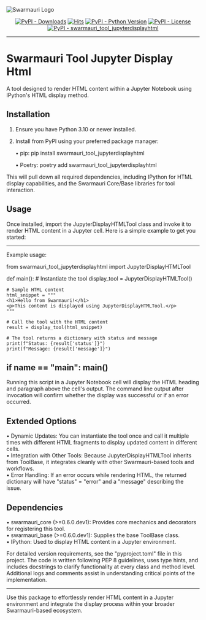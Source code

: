 
<picture>
  <source media="(prefers-color-scheme: dark)"  srcset="https://res.cloudinary.com/dryedzrlo/image/upload/v1757724629/swarmauri_brand_frag_light_mg8cmd.png">
  <source media="(prefers-color-scheme: light)" srcset="https://res.cloudinary.com/dryedzrlo/image/upload/v1757724629/swarmauri_brand_frag_dark_tzjuja.png">
  <!-- Fallback below (see #2) -->
  <img alt="Swarmauri Logo" src="https://res.cloudinary.com/dryedzrlo/image/upload/v1757724629/swarmauri_brand_frag_dark_tzjuja.png">
</picture>

<p align="center">
    <a href="https://pypi.org/project/swarmauri_tool_jupyterdisplayhtml/">
        <img src="https://img.shields.io/pypi/dm/swarmauri_tool_jupyterdisplayhtml" alt="PyPI - Downloads"/></a>
    <a href="https://hits.sh/github.com/swarmauri/swarmauri-sdk/tree/master/pkgs/community/swarmauri_tool_jupyterdisplayhtml/">
        <img alt="Hits" src="https://hits.sh/github.com/swarmauri/swarmauri-sdk/tree/master/pkgs/community/swarmauri_tool_jupyterdisplayhtml.svg"/></a>
    <a href="https://pypi.org/project/swarmauri_tool_jupyterdisplayhtml/">
        <img src="https://img.shields.io/pypi/pyversions/swarmauri_tool_jupyterdisplayhtml" alt="PyPI - Python Version"/></a>
    <a href="https://pypi.org/project/swarmauri_tool_jupyterdisplayhtml/">
        <img src="https://img.shields.io/pypi/l/swarmauri_tool_jupyterdisplayhtml" alt="PyPI - License"/></a>
    <a href="https://pypi.org/project/swarmauri_tool_jupyterdisplayhtml/">
        <img src="https://img.shields.io/pypi/v/swarmauri_tool_jupyterdisplayhtml?label=swarmauri_tool_jupyterdisplayhtml&color=green" alt="PyPI - swarmauri_tool_jupyterdisplayhtml"/></a>
</p>

---

# Swarmauri Tool Jupyter Display Html

A tool designed to render HTML content within a Jupyter Notebook using IPython's HTML display method.

## Installation

1. Ensure you have Python 3.10 or newer installed.  
2. Install from PyPI using your preferred package manager:

   • pip:
     pip install swarmauri_tool_jupyterdisplayhtml

   • Poetry:
     poetry add swarmauri_tool_jupyterdisplayhtml

This will pull down all required dependencies, including IPython for HTML display capabilities, and the Swarmauri Core/Base libraries for tool interaction.

## Usage

Once installed, import the JupyterDisplayHTMLTool class and invoke it to render HTML content in a Jupyter cell. Here is a simple example to get you started:

-------------------------------------------------------------------------------------------
Example usage:

from swarmauri_tool_jupyterdisplayhtml import JupyterDisplayHTMLTool

def main():
    # Instantiate the tool
    display_tool = JupyterDisplayHTMLTool()

    # Sample HTML content
    html_snippet = """
    <h1>Hello from Swarmauri!</h1>
    <p>This content is displayed using JupyterDisplayHTMLTool.</p>
    """

    # Call the tool with the HTML content
    result = display_tool(html_snippet)

    # The tool returns a dictionary with status and message
    print(f"Status: {result['status']}")
    print(f"Message: {result['message']}")

if __name__ == "__main__":
    main()
-------------------------------------------------------------------------------------------

Running this script in a Jupyter Notebook cell will display the HTML heading and paragraph above the cell's output. The command line output after invocation will confirm whether the display was successful or if an error occurred.

## Extended Options

• Dynamic Updates: You can instantiate the tool once and call it multiple times with different HTML fragments to display updated content in different cells.  
• Integration with Other Tools: Because JupyterDisplayHTMLTool inherits from ToolBase, it integrates cleanly with other Swarmauri-based tools and workflows.  
• Error Handling: If an error occurs while rendering HTML, the returned dictionary will have "status" = "error" and a "message" describing the issue.

## Dependencies

• swarmauri_core (>=0.6.0.dev1): Provides core mechanics and decorators for registering this tool.  
• swarmauri_base (>=0.6.0.dev1): Supplies the base ToolBase class.  
• IPython: Used to display HTML content in a Jupyter environment.

For detailed version requirements, see the "pyproject.toml" file in this project. The code is written following PEP 8 guidelines, uses type hints, and includes docstrings to clarify functionality at every class and method level. Additional logs and comments assist in understanding critical points of the implementation.

---

Use this package to effortlessly render HTML content in a Jupyter environment and integrate the display process within your broader Swarmauri-based ecosystem.
